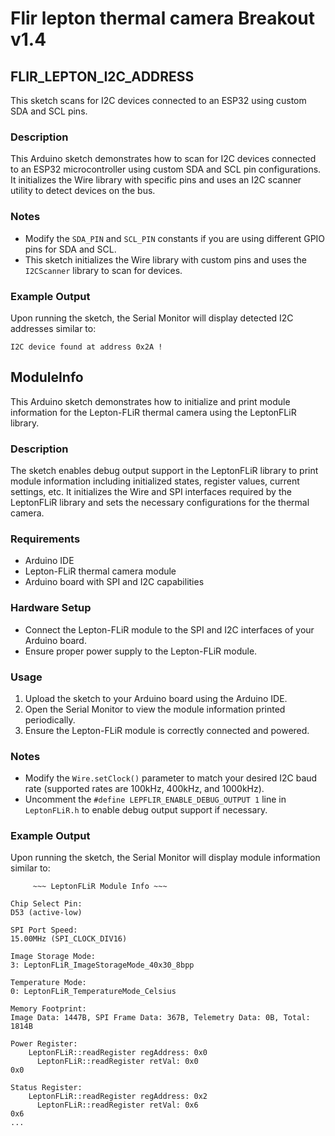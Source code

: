 # Flir lepton thermal camera Breakout v1.4 

## FLIR_LEPTON_I2C_ADDRESS 
This sketch scans for I2C devices connected to an ESP32 using custom SDA and SCL pins.

### Description

This Arduino sketch demonstrates how to scan for I2C devices connected to an ESP32 microcontroller using custom SDA and SCL pin configurations. It initializes the Wire library with specific pins and uses an I2C scanner utility to detect devices on the bus.
### Notes
- Modify the `SDA_PIN` and `SCL_PIN` constants if you are using different GPIO pins for SDA and SCL.
- This sketch initializes the Wire library with custom pins and uses the `I2CScanner` library to scan for devices.
### Example Output
Upon running the sketch, the Serial Monitor will display detected I2C addresses similar to:

    I2C device found at address 0x2A !

## ModuleInfo
This Arduino sketch demonstrates how to initialize and print module information for the Lepton-FLiR thermal camera using the LeptonFLiR library.
### Description
The sketch enables debug output support in the LeptonFLiR library to print module information including initialized states, register values, current settings, etc. It initializes the Wire and SPI interfaces required by the LeptonFLiR library and sets the necessary configurations for the thermal camera.
### Requirements
- Arduino IDE
- Lepton-FLiR thermal camera module
- Arduino board with SPI and I2C capabilities

### Hardware Setup
- Connect the Lepton-FLiR module to the SPI and I2C interfaces of your Arduino board.
- Ensure proper power supply to the Lepton-FLiR module.

### Usage
1. Upload the sketch to your Arduino board using the Arduino IDE.
2. Open the Serial Monitor to view the module information printed periodically.
3. Ensure the Lepton-FLiR module is correctly connected and powered.

### Notes

- Modify the `Wire.setClock()` parameter to match your desired I2C baud rate (supported rates are 100kHz, 400kHz, and 1000kHz).
- Uncomment the `#define LEPFLIR_ENABLE_DEBUG_OUTPUT 1` line in `LeptonFLiR.h` to enable debug output support if necessary.

### Example Output
Upon running the sketch, the Serial Monitor will display module information similar to:
    
         ~~~ LeptonFLiR Module Info ~~~
    
    Chip Select Pin:
    D53 (active-low)
    
    SPI Port Speed:
    15.00MHz (SPI_CLOCK_DIV16)
    
    Image Storage Mode:
    3: LeptonFLiR_ImageStorageMode_40x30_8bpp
    
    Temperature Mode:
    0: LeptonFLiR_TemperatureMode_Celsius
    
    Memory Footprint:
    Image Data: 1447B, SPI Frame Data: 367B, Telemetry Data: 0B, Total: 1814B
    
    Power Register:
        LeptonFLiR::readRegister regAddress: 0x0
          LeptonFLiR::readRegister retVal: 0x0
    0x0
    
    Status Register:
        LeptonFLiR::readRegister regAddress: 0x2
          LeptonFLiR::readRegister retVal: 0x6
    0x6
    ...

